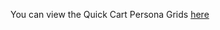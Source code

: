 You can view the Quick Cart Persona Grids [here](https://docs.google.com/presentation/d/1gJVvYzZjP9CPX05lpStQEyrJQGDEnscBPNMcXy9dack/edit?usp=sharing)
